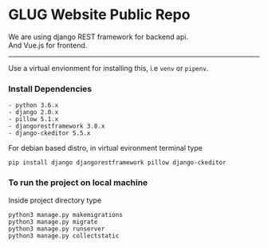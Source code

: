 # GLUG Website Public Repo
We are using django REST framework for backend api. <br />
And Vue.js for frontend.

---
Use a virtual envionment for installing this, 
i.e `venv` or `pipenv`.
### Install Dependencies

    - python 3.6.x
    - django 2.0.x
    - pillow 5.1.x
    - djangorestframework 3.8.x
    - django-ckeditor 5.5.x

For debian based distro, in virtual evironment terminal type
```shell
pip install django djangorestframework pillow django-ckeditor
```
### To run the project on local machine
Inside project directory type
```shell
python3 manage.py makemigrations
python3 manage.py migrate
python3 manage.py runserver
python3 manage.py collectstatic
```

